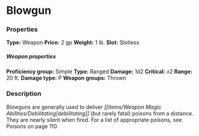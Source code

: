 ﻿---
Title: "Blowgun"
Type: "Weapon"
Price: "2 gp"
Weight: "1 lb."
Slot: "Slotless"
Proficiency group: "Simple"
Weapon properties Type: "Ranged"
Damage: "1d2"
Critical: "x2"
Range: "20 ft."
Damage type: "P"
Weapon groups: "Thrown"
Description: |
  "Blowguns are generally used to deliver debilitating (but rarely fatal) poisons from a distance. They are nearly silent when fired. For a list of appropriate poisons, see Poisons on page 110."
Sources: "['Core Rulebook', 'Pathfinder Chronicles Campaign Setting', 'Ranged Tactics Toolbox', 'Ultimate Equipment']"
---

# Blowgun

### Properties

**Type:** Weapon **Price:** 2 gp **Weight:** 1 lb. **Slot:** Slotless

##### Weapon properties

**Proficiency group:** Simple **Type:** Ranged **Damage:** 1d2 **Critical:** x2 **Range:** 20 ft. **Damage type:** P **Weapon groups:** Thrown

### Description

Blowguns are generally used to deliver _[[items/Weapon Magic Abilities/Debilitating|debilitating]]_ (but rarely fatal) poisons from a distance. They are nearly silent when fired. For a list of appropriate poisons, see Poisons on page 110.

